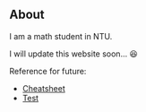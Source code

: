 ## About

I am a math student in NTU.

I will update this website soon... :laughing:


Reference for future:
- [Cheatsheet](https://guides.github.com/pdfs/markdown-cheatsheet-online.pdf)
- [Test](https://github.com/yongmingli11/yongmingli11.github.io/blob/master/test.md)

